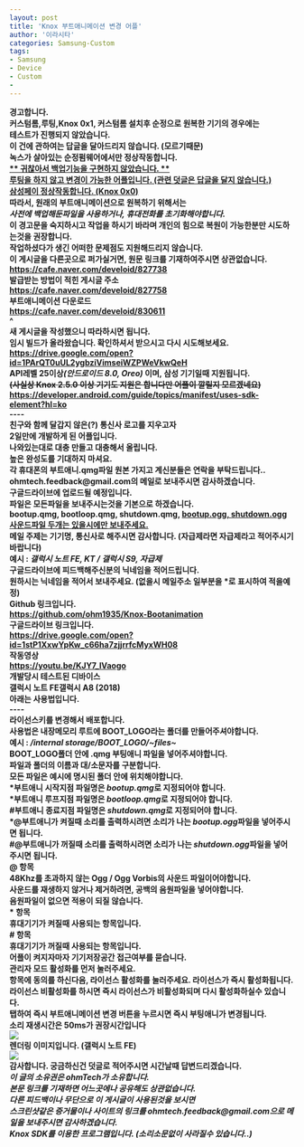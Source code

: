 ```yaml
---
layout: post
title: 'Knox 부트애니메이션 변경 어플'
author: '이라시타'
categories: Samsung-Custom
tags:
- Samsung
- Device
- Custom
-
---
```



<script> location.href='https://cafe.naver.com/develoid/827738' ; </script>

<div><b><span>경고합니다.</span></b></div><div><b><span><b></span></b></div><div><b><span>커스텀롬,루팅,Knox 0x1, 커스텀롬 설치후 순정으로 원복한 기기의 경우에는</span></b></div><div><b><span>테스트가 진행되지 않았습니다.</span></b></div><div><b><span>이 건에 관하여는 답글을 달아드리지 않습니다. (모르기때문)</span></b></div><div><b><span><b></span></b></div><div><b><span>녹스가 살아있는 순정펌웨어에서만 정상작동합니다.</span></b></div><div><b><span><b></span></b></div><div><b><span><u>** 귀찮아서 백업기능을 구현하지 않았습니다. **</u></span></b></div><div><span><b><u>루팅을 하지 않고 변경이 가능한 어플입니다. (관련 덧글은 답글을 달지 않습니다.)</u></b></span></div><div><span><b><u>삼성페이 정상작동합니다. (Knox 0x0)</u></b></span></div><div><b>따라서, 원래의 부트애니메이션으로 원복하기 위해서는</b></div><div><b><span><i>사전에 백업해둔파일을 사용하거나, 휴대전화를 초기화해야합니다.</i></span></b></div><div><b><span><i><b></i></span></b></div><div><b>이 경고문을 숙지하시고 작업을 하시기 바라며 개인의 힘으로 복원이 가능한분만 시도하는것을 권장합니다.</b></div><div><b>작업하셨다가 생긴 어떠한 문제점도 지원해드리지 않습니다.</b></div><div><b>이 게시글을 다른곳으로 퍼가실거면, 원문 링크를 기재하여주시면 상관없습니다.</b></div><div><b><a href="https://cafe.naver.com/develoid/827738">https://cafe.naver.com/develoid/827738</a><b></b></div><div><b></div><div><b>발급받는 방법이 적힌 게시글 주소</b></div><div><b><a href="https://cafe.naver.com/develoid/827758">https://cafe.naver.com/develoid/827758</a></b></div><div><b></div><div>부트애니메이션 다운로드</div><div><span><a href="https://cafe.naver.com/develoid/830611">https://cafe.naver.com/develoid/830611</a></span></div><div><b></div><div><b>^</b></div><div><b>새 게시글을 작성했으니 따라하시면 됩니다.</b></div><div><b></div><div><b></div><div><b></div><div><span><b>임시 빌드가 올라왔습니다. 확인하셔서 받으시고 다시 시도해보세요.</b></span></div><div><span><b><a href="https://drive.google.com/open?id=1PArQT0uUL2ygbziVimseiWZPWeVkwQeH">https://drive.google.com/open?id=1PArQT0uUL2ygbziVimseiWZPWeVkwQeH</a></b></span></div><div><b></div><div><b></div><div>API레벨 25이상<i>(안드로이드 8.0, Oreo)&nbsp;</i>이며,<span>&nbsp;삼성 기기일때 지원됩니다.</span></div><div><strike>(사실상 Knox 2.5.0 이상 기기도 지원은 합니다만 어플이 깔릴지 모르겠네요)</strike></div><div><a href="https://developer.android.com/guide/topics/manifest/uses-sdk-element?hl=ko">https://developer.android.com/guide/topics/manifest/uses-sdk-element?hl=ko</a></div><div><b></div><div>----</div><div>친구와 함께 달갑지 않은(?) 통신사 로고를 지우고자</div><div>2일만에 개발하게 된 어플입니다.</div><div>나와있는대로 대충 만들고 대충해서 올립니다.</div><div>높은 완성도를 기대하지 마셔요.</div><div><b></div><div>각 휴대폰의 부트애니.qmg파일 원본 가지고 계신분들은 연락을 부탁드립니다..</div><div><a target="_blank" title="새창으로 열림">ohmtech.feedback@gmail.com</a>의 메일로 보내주시면 감사하겠습니다.</div><div>구글드라이브에 업로드될 예정입니다.</div><div>파일은 모든파일을 보내주시는것을 기본으로 하겠습니다.</div><div>bootup.qmg, bootloop.qmg, shutdown.qmg, <u>bootup.ogg, shutdown.ogg</u> <u>사운드파일 두개는 있을시에만 보내주세요.</u></div><div><u><b></u></div><div>메일 주제는 기기명, 통신사로 해주시면 감사합니다. (자급제라면 자급제라고 적어주시기 바랍니다)</div><div>예시 : <i>갤럭시 노트 FE, KT / 갤럭시 S9, 자급제</i></div><div>구글드라이브에 피드백해주신분의 닉네임을 적어드립니다.</div><div>원하시는 닉네임을 적어서 보내주세요. (없을시 메일주소 일부분을 *로 표시하여 적을예정)</div><div><b></div><div>Github 링크입니다.</div><div><a href="https://github.com/ohm1935/Knox-Bootanimation">https://github.com/ohm1935/Knox-Bootanimation</a></div><div><b></div><div>구글드라이브 링크입니다.</div><div><a href="https://drive.google.com/open?id=1stP1XxwYpKw_c66ha7zjjrrfcMyxWH08">https://drive.google.com/open?id=1stP1XxwYpKw_c66ha7zjjrrfcMyxWH08</a></div><div><b></div><div>작동영상</div><div><a href="https://youtu.be/KJY7_IVaogo">https://youtu.be/KJY7_IVaogo</a></div><div><b></div><div><div>개발당시 테스트된 디바이스</div><b>갤럭시 노트 FE</blockquote><b>갤럭시 A8 (2018)</blockquote></div><div><b></div><div>아래는 사용법입니다.</div><div><b></div><div>----</div><div><b></div>라이선스키를 변경해서 배포합니다.<div><b></div><div>사용법은 내장메모리 루트에 BOOT_LOGO라는 폴더를 만들어주셔야합니다.</div><div><b></div><div>예시 :<i> /internal storage/BOOT_LOGO/~files~</i></div><div><b></div><div>BOOT_LOGO폴더 안에 .qmg 부팅애니 파일을 넣어주셔야합니다.</div><div><b></div><div><b><span>파일과 폴더의 이름과 대/소문자를 구분합니다.</span></b></div><div><b><span>모든 파일은 예시에 명시된 폴더 안에 위치해야합니다.</span></b></div><div><b></div><div><span>*부트애니 시작지점 파일명은 <i>bootup.qmg</i>로 지정되어야 합니다.</span></div><div>*<span>부트애니 루프지점 파일명은 <i>bootloop.qmg</i>로 지정되어야 합니다.</span></div><div>#<span>부트애니 종료지점 파일명은 <i>shutdown.qmg</i>로 지정되어야 합니다.</span></div><div><b></div><div><span>*</span><span>@</span><span>부트애니가 켜질때 소리를 출력하시려면 소리가 나는&nbsp;<i>bootup.ogg</i>파일을 넣어주시면 됩니다.</span></div><div><span>#</span><span>@</span><span>부트애니가 꺼질때 소리를 출력하시려면 소리가 나는&nbsp;<i>shutdown.ogg</i>파일을 넣어주시면 됩니다.</span></div><div><b></div><div>@ 항목</div><div>48Khz를 초과하지 않는 Ogg / Ogg Vorbis의 사운드 파일이어야합니다.</div><div><b>사운드를 재생하지 않거나 제거하려면, 공백의 음원파일을 넣어야합니다.</b></div><div><b>음원파일이 없으면 적용이 되질 않습니다.</b></div><div><b></div><div>* 항목</div><div>휴대기기가 켜질때 사용되는 항목입니다.</div><div><b></div><div># 항목</div><div>휴대기기가 꺼질때 사용되는 항목입니다.</div><div><b></div><div><div>어플이 켜지자마자 기기저장공간 접근여부를 묻습니다.</div><div>관리자 모드 활성화를 먼저 눌러주세요.</div><div>항목에 동의를 하신다음, 라이선스 활성화를 눌러주세요. 라이선스가 즉시 활성화됩니다.</div><div>라이선스 비활성화를 하시면 즉시 라이선스가 비활성화되며 다시 활성화하실수 있습니다.</div><div>탭하여 즉시 부트애니메이션 변경 버튼을 누르시면 즉시 부팅애니가 변경됩니다.</div><div><b></div><div>소리 재생시간은 50ms가 권장시간입니다</div></div><div><img src="https://cafeptthumb-phinf.pstatic.net/MjAxODEwMTRfMjgx/MDAxNTM5NDQ0NDUxODI5.f_R-1Z128t6R-JJYREVOvTRfreFOZar-bGyAZ1453iMg.G4KyVbQSeMT6XCx2vreQNgpotFX8p_G5AQIzHmQgigMg.JPEG.ohm08/Knox.jpg?type=w740"><b></div><div><b></div><div><b></div><div>렌더링 이미지입니다. (갤럭시 노트 FE)</div><div><img src="https://cafeptthumb-phinf.pstatic.net/MjAxODEwMTRfMjQ0/MDAxNTM5NDQ0NzE4NDMy.FsAdjJ3o0ae9_GEjzvAu6oUK4tI3sv-wqcRbEPvNOQAg.pt6KHdqiNh-RhVSEL_U7ub19xwXd1UaQGUUHjbbmphgg.PNG.ohm08/KnoxRender.png?type=w740"><b></div><div>감사합니다. 궁금하신건 덧글로 적어주시면 시간날때 답변드리겠습니다.</div><div><b></div><div><i>이 글의 소유권은 ohmTech가 소유합니다.</i></div><div><i>본문 링크를 기재하면 어느곳에나 공유해도 상관없습니다.</i></div><div><i><b></i></div><div><i>다른 피드백이나 무단으로 이 게시글이 사용된것을 보시면</i></div><div><i>스크린샷같은 증거물이나 사이트의 링크를 <a target="_blank" title="새창으로 열림">ohmtech.feedback@gmail.com</a>으로 메일을 보내주시면 감사하겠습니다.</i></div><div><i>Knox SDK를 이용한 프로그램입니다. (<span>소리소문없이 사라질수 있습니다..)</span></i></div>
